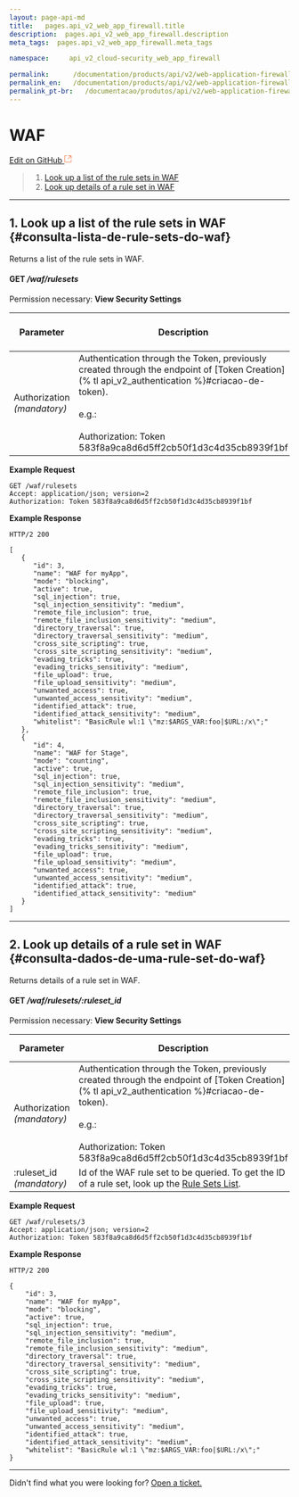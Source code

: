 ```yaml
---
layout: page-api-md
title:   pages.api_v2_web_app_firewall.title 
description:  pages.api_v2_web_app_firewall.description 
meta_tags:  pages.api_v2_web_app_firewall.meta_tags 

namespace:     api_v2_cloud-security_web_app_firewall

permalink:      /documentation/products/api/v2/web-application-firewall/
permalink_en:   /documentation/products/api/v2/web-application-firewall/
permalink_pt-br:   /documentacao/produtos/api/v2/web-application-firewall/
---
```

# WAF

[Edit on GitHub <svg width="14" height="14" xmlns="http://www.w3.org/2000/svg"><g fill="none" stroke="#F3652B"><path d="M4.81.71H.672v11.43H12.1V8.001" stroke-width=".8"/><path d="M6.87.786h5.155V5.94M6.31 6.5L12.026.786"/></g></svg>](https://github.com/aziontech/docs_en/edit/master/api/v2/cloud-security/web-app-firewall/index.md)

> 1. [Look up a list of the rule sets in WAF](#consulta-lista-de-rule-sets-do-waf)
> 2. [Look up details of a rule set in WAF](#consulta-dados-de-uma-rule-set-do-waf)

---

## 1. Look up a list of the rule sets in WAF {#consulta-lista-de-rule-sets-do-waf}

Returns a list of the rule sets in WAF.

#### **GET** */waf/rulesets*

Permission necessary: **View Security Settings**

| Parameter | Description | Type of Parameter | Type of Data |
|-----------|-------------|-------------------|--------------|
| Authorization *(mandatory)*| Authentication through the Token, previously created through the endpoint of [Token Creation](% tl api_v2_authentication %}#criacao-de-token).<br><br>e.g.:<br><br>Authorization: Token<br>583f8a9ca8d6d5ff2cb50f1d3c4d35cb8939f1bf | header | string |

**Example Request**

~~~
GET /waf/rulesets
Accept: application/json; version=2
Authorization: Token 583f8a9ca8d6d5ff2cb50f1d3c4d35cb8939f1bf
~~~

**Example Response**

~~~
HTTP/2 200
~~~

~~~
[
   {
      "id": 3,
      "name": "WAF for myApp",
      "mode": "blocking",
      "active": true,
      "sql_injection": true,
      "sql_injection_sensitivity": "medium",
      "remote_file_inclusion": true,
      "remote_file_inclusion_sensitivity": "medium",
      "directory_traversal": true,
      "directory_traversal_sensitivity": "medium",
      "cross_site_scripting": true,
      "cross_site_scripting_sensitivity": "medium",
      "evading_tricks": true,
      "evading_tricks_sensitivity": "medium",
      "file_upload": true,
      "file_upload_sensitivity": "medium",
      "unwanted_access": true,
      "unwanted_access_sensitivity": "medium",
      "identified_attack": true,
      "identified_attack_sensitivity": "medium",
      "whitelist": "BasicRule wl:1 \"mz:$ARGS_VAR:foo|$URL:/x\";"
   },
   {
      "id": 4,
      "name": "WAF for Stage",
      "mode": "counting",
      "active": true,
      "sql_injection": true,
      "sql_injection_sensitivity": "medium",
      "remote_file_inclusion": true,
      "remote_file_inclusion_sensitivity": "medium",
      "directory_traversal": true,
      "directory_traversal_sensitivity": "medium",
      "cross_site_scripting": true,
      "cross_site_scripting_sensitivity": "medium",
      "evading_tricks": true,
      "evading_tricks_sensitivity": "medium",
      "file_upload": true,
      "file_upload_sensitivity": "medium",
      "unwanted_access": true,
      "unwanted_access_sensitivity": "medium",
      "identified_attack": true,
      "identified_attack_sensitivity": "medium"
   }
]
~~~

---

## 2. Look up details of a rule set in WAF {#consulta-dados-de-uma-rule-set-do-waf}

Returns details of a rule set in WAF.

#### **GET** */waf/rulesets/:ruleset_id*

Permission necessary: **View Security Settings**

| Parameter | Description | Type of Parameter | Type of Data |
|-----------|-------------|-------------------|--------------|
| Authorization *(mandatory)*| Authentication through the Token, previously created through the endpoint of [Token Creation](% tl api_v2_authentication %}#criacao-de-token).<br><br>e.g.:<br><br>Authorization: Token<br>583f8a9ca8d6d5ff2cb50f1d3c4d35cb8939f1bf | header | string |
| :ruleset_id *(mandatory)* | Id of the WAF rule set to be queried. To get the ID of a rule set, look up the [Rule Sets List](#consulta-lista-de-rule-sets-do-waf). | path | number |

**Example Request**

~~~
GET /waf/rulesets/3
Accept: application/json; version=2
Authorization: Token 583f8a9ca8d6d5ff2cb50f1d3c4d35cb8939f1bf
~~~

**Example Response**

~~~
HTTP/2 200
~~~

~~~
{
    "id": 3,
    "name": "WAF for myApp",
    "mode": "blocking",
    "active": true,
    "sql_injection": true,
    "sql_injection_sensitivity": "medium",
    "remote_file_inclusion": true,
    "remote_file_inclusion_sensitivity": "medium",
    "directory_traversal": true,
    "directory_traversal_sensitivity": "medium",
    "cross_site_scripting": true,
    "cross_site_scripting_sensitivity": "medium",
    "evading_tricks": true,
    "evading_tricks_sensitivity": "medium",
    "file_upload": true,
    "file_upload_sensitivity": "medium",
    "unwanted_access": true,
    "unwanted_access_sensitivity": "medium",
    "identified_attack": true,
    "identified_attack_sensitivity": "medium",
    "whitelist": "BasicRule wl:1 \"mz:$ARGS_VAR:foo|$URL:/x\";"
}
~~~

---

Didn't find what you were looking for? [Open a ticket.](https://tickets.azion.com/)
